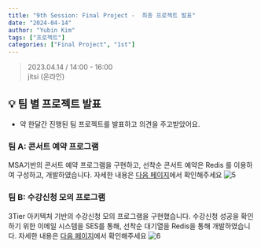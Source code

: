 ```yaml
---
title: "9th Session: Final Project -  최종 프로젝트 발표"
date: "2024-04-14"
author: "Yubin Kim"
tags: ["프로젝트"]
categories: ["Final Project", "1st"]
---
```


> 2023.04.14 / 14:00 - 16:00   
jitsi (온라인)

## 💡 팀 별 프로젝트 발표
- 약 한달간 진행된 팀 프로젝트를 발표하고 의견을 주고받았어요. 

### 팀 A: 콘서트 예약 프로그램
MSA기반의 콘서트 예약 프로그램을 구현하고, 선착순 콘서트 예약은 Redis 를 이용하여 구성하고, 개발하였습니다. 자세한 내용은 [다음 페이지](https://ddwu-aws-cloud-club.github.io/post/1st/post-15-final-proj-a/)에서 확인해주세요 
![5](/session_3/5.png "5")

### 팀 B: 수강신청 모의 프로그램
3Tier 아키텍처 기반의 수강신청 모의 프로그램을 구현했습니다. 수강신청 성공을 확인하기 위한 이메일 시스템을 SES를 통해, 선착순 대기열을 Redis을 통해 개발하였습니다. 자세한 내용은 [다음 페이지](https://ddwu-aws-cloud-club.github.io/post/1st/post-16-final-proj-b/)에서 확인해주세요
![6](/session_3/6.png "6")